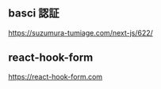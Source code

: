 ## basci 認証

https://suzumura-tumiage.com/next-js/622/

## react-hook-form

https://react-hook-form.com

<!-- diff test -->
<!-- diff test -->
